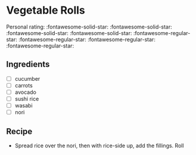 <!-- Do not modify sections with "AUTO-*". They are updated by make.py -->

# Vegetable Rolls

<!-- rating=1; (User can specify rating on scale of 1-5) -->
<!-- AUTO-UserRating -->
Personal rating: :fontawesome-solid-star: :fontawesome-solid-star: :fontawesome-solid-star: :fontawesome-solid-star: :fontawesome-regular-star: :fontawesome-regular-star: :fontawesome-regular-star: :fontawesome-regular-star:
<!-- /AUTO-UserRating -->

<!-- TODO: Capture image for Vegetable Rolls -->

## Ingredients

* [ ] cucumber
* [ ] carrots
* [ ] avocado
* [ ] sushi rice
* [ ] wasabi
* [ ] nori

## Recipe

* Spread rice over the nori, then with rice-side up, add the fillings. Roll
